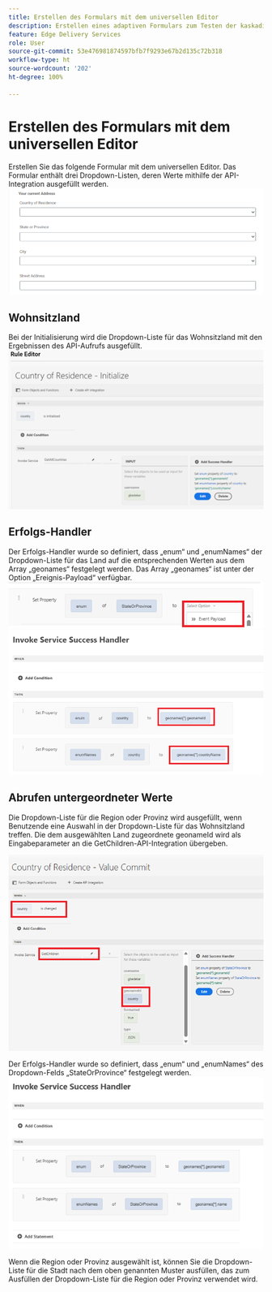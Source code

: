 ```yaml
---
title: Erstellen des Formulars mit dem universellen Editor
description: Erstellen eines adaptiven Formulars zum Testen der kaskadierenden Dropdown-Liste mithilfe der API-Integrationen
feature: Edge Delivery Services
role: User
source-git-commit: 53e476981874597bfb7f9293e67b2d135c72b318
workflow-type: ht
source-wordcount: '202'
ht-degree: 100%

---
```


# Erstellen des Formulars mit dem universellen Editor

Erstellen Sie das folgende Formular mit dem universellen Editor. Das Formular enthält drei Dropdown-Listen, deren Werte mithilfe der API-Integration ausgefüllt werden.
![adaptive-form](assets/address-form.png)

## Wohnsitzland

Bei der Initialisierung wird die Dropdown-Liste für das Wohnsitzland mit den Ergebnissen des API-Aufrufs ausgefüllt.
![initialize-event](assets/initialize-event.png)

## Erfolgs-Handler

Der Erfolgs-Handler wurde so definiert, dass „enum“ und „enumNames“ der Dropdown-Liste für das Land auf die entsprechenden Werten aus dem Array „geonames“ festgelegt werden. Das Array „geonames“ ist unter der Option „Ereignis-Payload“ verfügbar.
![event-payload](assets/event-payload.png)
![success-handler](assets/success-handler.png)

## Abrufen untergeordneter Werte

Die Dropdown-Liste für die Region oder Provinz wird ausgefüllt, wenn Benutzende eine Auswahl in der Dropdown-Liste für das Wohnsitzland treffen. Die dem ausgewählten Land zugeordnete geonameId wird als Eingabeparameter an die GetChildren-API-Integration übergeben.

![get-children](assets/invoke-service-get-children.png)

Der Erfolgs-Handler wurde so definiert, dass „enum“ und „enumNames“ des Dropdown-Felds „StateOrProvince“ festgelegt werden.
![get-children-success-handler](assets/child-success-handler.png)

Wenn die Region oder Provinz ausgewählt ist, können Sie die Dropdown-Liste für die Stadt nach dem oben genannten Muster ausfüllen, das zum Ausfüllen der Dropdown-Liste für die Region oder Provinz verwendet wird.